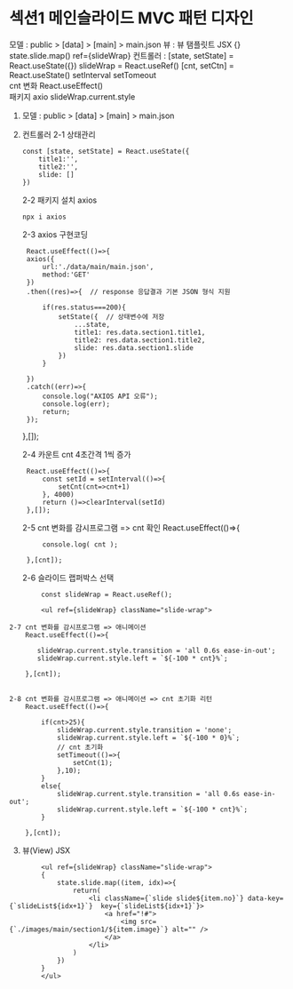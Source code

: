 # 섹션1 메인슬라이드 MVC 패턴 디자인
모델 : public > [data] > [main] > main.json
뷰 : 뷰 탬플릿트 JSX {} state.slide.map()  ref={slideWrap} 
컨트롤러 : 
    [state, setState] = React.useState({})
    slideWrap = React.useRef()
    [cnt, setCtn] = React.useState()
    setInterval 
    setTomeout    
    cnt 변화
    React.useEffect()   
    패키지 axio 
    slideWrap.current.style

1. 모델 : public > [data] > [main] > main.json

2. 컨트롤러
   2-1 상태관리

       const [state, setState] = React.useState({
           title1:'',
           title2:'',
           slide: []
       })
        
   2-2 패키지 설치 axios 

       npx i axios


   2-3 axios 구현코딩

        React.useEffect(()=>{
        axios({
            url:'./data/main/main.json',
            method:'GET'
        })
        .then((res)=>{  // response 응답결과 기본 JSON 형식 지원
                    
            if(res.status===200){
                setState({  // 상태변수에 저장
                    ...state,
                    title1: res.data.section1.title1,
                    title2: res.data.section1.title2,
                    slide: res.data.section1.slide
                })
            }

        })
        .catch((err)=>{
            console.log("AXIOS API 오류");
            console.log(err);
            return;
        });
    },[]);


    2-4 카운트 cnt 4초간격 1씩 증가

        React.useEffect(()=>{
            const setId = setInterval(()=>{
                setCnt(cnt=>cnt+1)
            }, 4000)
            return ()=>clearInterval(setId)
        },[]);

    2-5 cnt 변화를 감시프로그램 => cnt 확인
        React.useEffect(()=>{

            console.log( cnt );

        },[cnt]);   



    2-6 슬라이드 랩퍼박스 선택
```JS
        const slideWrap = React.useRef();   
```
```JSX
        <ul ref={slideWrap} className="slide-wrap">    
```

    2-7 cnt 변화를 감시프로그램 => 애니메이션
        React.useEffect(()=>{

           slideWrap.current.style.transition = 'all 0.6s ease-in-out';
           slideWrap.current.style.left = `${-100 * cnt}%`;

        },[cnt]);   

    
    2-8 cnt 변화를 감시프로그램 => 애니메이션 => cnt 초기화 리턴
        React.useEffect(()=>{

            if(cnt>25){
                slideWrap.current.style.transition = 'none';
                slideWrap.current.style.left = `${-100 * 0}%`;
                // cnt 초기화
                setTimeout(()=>{
                    setCnt(1);
                },10);
            }
            else{
                slideWrap.current.style.transition = 'all 0.6s ease-in-out';
                slideWrap.current.style.left = `${-100 * cnt}%`;
            }

        },[cnt]);   

3. 뷰(View)  JSX
```JSX
        <ul ref={slideWrap} className="slide-wrap">
        {
            state.slide.map((item, idx)=>{
                return(
                    <li className={`slide slide${item.no}`} data-key={`slideList${idx+1}`}  key={`slideList${idx+1}`}>
                        <a href="!#">
                            <img src={`./images/main/section1/${item.image}`} alt="" />
                        </a>
                    </li>
                )
            })                       
        }
        </ul>
```
